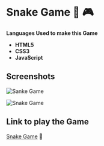 # Snake Game 🐍 🎮

__Languages Used to make this Game__
- **HTML5**
- **CSS3**
- **JavaScript**


## Screenshots
![Sanke Game](https://lh3.googleusercontent.com/qPxxVFT1aXmEKaGgAOgts11zugTkkJWh-D7J1h9UtF4BYPDvN7VyvfrD4fm8yX5cJeDKq87tq4s2WJgc5naoXNOwSI2ZE-jVSQxc3K9I0FcOjzW4prs5fl05dl1ThnKF5cr-ppq1sbW-WHThc9-hloOHuC2GRr8osJkz1hKqCdM-oNHNAedAtiAfWRjCWhbyO07iXldx9bMjzY7SKXADb2bO_lMCLfCYjM3aeTueiJknt_z-Rn_giQ_-mqA3ALvRW1nxx8AljW6R5DnkEEZiHEb9BD2MTF50Ak-N9PA0aZ8048lR8LedwpvQKvAPsib-0XQ9Yo4faU9YW-S6zwSkj_is2NNwlgURg0kv6358nDkjsGKV20XrH_rE6ZgSO5wOmyuHmCwk3bjIxZZJNtitBuAhSZGuxm9mbO8VoEH-Y82KRpr8evSVt6TLe-jQA2tJkk3GXegmRwGoQ9u-q-RguuOOved1YTMQRBpcToTZhFXSHL_Y_HP6FNJtJo9qX3JndBwd5E0BxY9U4WjYUCUKLXDnPrbc4kzFsEwcTW89azMjP9kuwV312CKnwJHTwP3oXqRnnFvZ-owSC7icrlXu0xmmwjCNPy52cR8VZLP20Fj8NRgXXVz6GkElKzB1v6tA_I2nDy19alfoF-8DqtXZJrUv56U09dVmK5i70XqOa6T-BGBeP6a1C-a2vOo9LQ=w460-h220-no?authuser=1 "Snake Game by Bhargab")

![Snake Game](https://lh3.googleusercontent.com/H_ORBUmfvCKrX-Mq_jcOn6RTYW9FFZZKgVD9f3UjBV4VEkaTHJCbTFu7tjXWqL2fOQJywqc0OwPxocyUkL5-3esxkPTPmBk_fp69tIDGKuQCUJjx1W4110PosOfXHBhfY0BLAHinyLmy8sHPiOB9tKHv-WZrelqY2ExPgbO4Qdz76tSWFfDmc5ykGWj63I8c1fPKwlmHijfwhYexdvXY2WXuXF5d7FbAls9v7ZMrMXsI1EUJmPZOEhB8jxpCMQtZ1OQWWMkcb-_gH82lPTIhMploLyDVMo4l74lPyb0BO5qhz-FipsGu3OJFNsj6p12IMqrrH1On7kntWTgEMwmiZdjDr5cmPoEu-uBpDVDZDeYel5cXhgR-Yr-AM4wL1t0PrFVra3hgS6ODKRWvjZpAGSRhSZebC3BQfBf3c17ugflRBqkfGT6P8Ey2wZ1V2cB8uXuYnJaj_Lyl1vKeikjV9bWEtVF_hD8Bwyi--Plhwe-2rpJALLn4poIZjWaCtITl_RMhlVvOjdP5ELmO9fnYZUVYa1lygOnEp9zuGW2JUFRL9_GujeqpBWnqeHkX3tR2WoL06LFHMdPmI0bUKu1P8n8Shp-uHH4TPYWw9ieUQ_UV2869x23z0bHvlIu4DJeT8oIXFaR6H1eM4mB3rKDgLTNtweGp3dDlh4KMIoSkfswlmCpJKwintrM0phb16g=w1568-h737-no?authuser=1 "Snake Game by Bhargab")


## Link to play the Game

[Snake Game](https://snake-game-bhargab.netlify.app/ "Snake Game by Bhargab")  🐍
